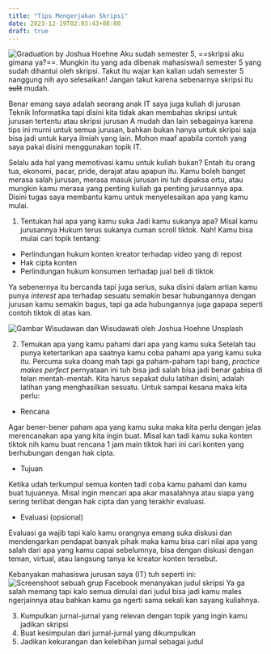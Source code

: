 ```yaml
---
title: "Tips Mengerjakan Skripsi"
date: 2023-12-19T02:03:43+08:00
draft: true
---
```

![Graduation by Joshua Hoehne](image.jpg)
Aku sudah semester 5, ==skripsi aku gimana ya?==. Mungkin itu yang ada dibenak mahasiswa/i semester 5 yang sudah dihantui oleh skripsi. Takut itu wajar kan kalian udah semester 5 nanggung nih ayo selesaikan! Jangan takut karena sebenarnya skripsi itu ~~sulit~~ mudah.

Benar emang saya adalah seorang anak IT saya juga kuliah di jurusan Teknik Informatika tapi disini kita tidak akan membahas skripsi untuk jurusan tertentu atau skripsi jurusan A mudah dan lain sebagainya karena tips ini murni untuk semua jurusan, bahkan bukan hanya untuk skripsi saja bisa jadi untuk karya ilmiah yang lain. Mohon maaf apabila contoh yang saya pakai disini menggunakan topik IT.

Selalu ada hal yang memotivasi kamu untuk kuliah bukan? Entah itu orang tua, ekonomi, pacar, pride, derajat atau apapun itu. Kamu boleh banget merasa salah jurusan, merasa masuk jurusan ini tuh dipaksa ortu, atau mungkin kamu merasa yang penting kuliah ga penting jurusannya apa. Disini tugas saya membantu kamu untuk menyelesaikan apa yang kamu mulai.

1. Tentukan hal apa yang kamu suka
Jadi kamu sukanya apa? Misal kamu jurusannya Hukum terus sukanya cuman scroll tiktok. Nah! Kamu bisa mulai cari topik tentang:
* Perlindungan hukum konten kreator terhadap video yang di repost
* Hak cipta konten
* Perlindungan hukum konsumen terhadap jual beli di tiktok

Ya sebenernya itu bercanda tapi juga serius, suka disini dalam artian kamu punya *interest* apa terhadap sesuatu semakin besar hubungannya dengan jurusan kamu semakin bagus, tapi ga ada hubungannya juga gapapa seperti contoh tiktok di atas kan.


![Gambar Wisudawan dan Wisudawati oleh Joshua Hoehne Unsplash](/image/content/article/tips-mengerjakan-skripsi-1/joshua-hoehne-unsplash.jpg)

2. Temukan apa yang kamu pahami dari apa yang kamu suka
Setelah tau punya ketertarikan apa saatnya kamu coba pahami apa yang kamu suka itu. Percuma suka doang mah tapi ga paham-paham tapi bang, *practice makes perfect* pernyataan ini tuh bisa jadi salah bisa jadi benar gabisa di telan mentah-mentah. Kita harus sepakat dulu latihan disini, adalah latihan yang menghasilkan sesuatu. Untuk sampai kesana maka kita perlu:
* Rencana

Agar bener-bener paham apa yang kamu suka maka kita perlu dengan jelas merencanakan apa yang kita ingin buat. Misal kan tadi kamu suka konten tiktok nih kamu buat rencana 1 jam main tiktok hari ini cari konten yang berhubungan dengan hak cipta.

* Tujuan

Ketika udah terkumpul semua konten tadi coba kamu pahami dan kamu buat tujuannya. Misal ingin mencari apa akar masalahnya atau siapa yang sering terlibat dengan hak cipta dan yang terakhir evaluasi.

* Evaluasi (opsional) 

Evaluasi ga wajib tapi kalo kamu orangnya emang suka diskusi dan mendengarkan pendapat banyak pihak maka kamu bisa cari nilai apa yang salah dari apa yang kamu capai sebelumnya, bisa dengan diskusi dengan teman, virtual, atau langsung tanya ke kreator konten tersebut.

Kebanyakan mahasiswa jurusan saya (IT) tuh seperti ini:
![Screenshoot sebuah grup Facebook menanyakan judul skripsi](/image/content/article/tips-mengerjakan-skripsi-1/Screenshot-20-12-2023.png)
Ya ga salah memang tapi kalo semua dimulai dari judul bisa jadi kamu males ngerjainnya atau bahkan kamu ga ngerti sama sekali kan sayang kuliahnya.

3. Kumpulkan jurnal-jurnal yang relevan dengan topik yang ingin kamu jadikan skripsi
4. Buat kesimpulan dari jurnal-jurnal yang dikumpulkan
5. Jadikan kekurangan dan kelebihan jurnal sebagai judul